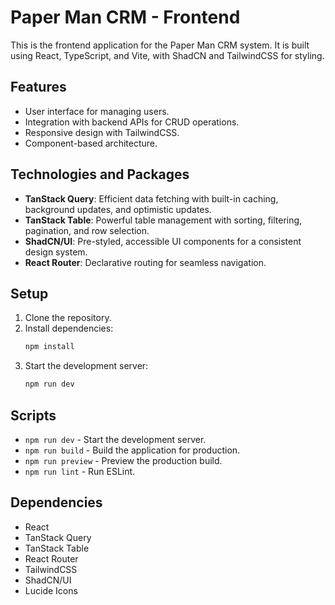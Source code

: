 # Paper Man CRM - Frontend

This is the frontend application for the Paper Man CRM system. It is built using React, TypeScript, and Vite, with ShadCN and TailwindCSS for styling.

## Features

- User interface for managing users.
- Integration with backend APIs for CRUD operations.
- Responsive design with TailwindCSS.
- Component-based architecture.

## Technologies and Packages

- **TanStack Query**: Efficient data fetching with built-in caching, background updates, and optimistic updates.
- **TanStack Table**: Powerful table management with sorting, filtering, pagination, and row selection.
- **ShadCN/UI**: Pre-styled, accessible UI components for a consistent design system.
- **React Router**: Declarative routing for seamless navigation.

## Setup

1. Clone the repository.
2. Install dependencies:
   ```bash
   npm install
   ```
3. Start the development server:
   ```bash
   npm run dev
   ```

## Scripts

- `npm run dev` - Start the development server.
- `npm run build` - Build the application for production.
- `npm run preview` - Preview the production build.
- `npm run lint` - Run ESLint.

## Dependencies

- React
- TanStack Query
- TanStack Table
- React Router
- TailwindCSS
- ShadCN/UI
- Lucide Icons